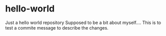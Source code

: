# hello-world
Just a hello world repository
Supposed to be a bit about myself.... This is to test a commite message to describe the changes. 
